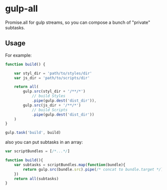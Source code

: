 # gulp-all

Promise.all for gulp streams, so you can compose a bunch of "private" subtasks.

## Usage

For example:

```javascript
function build() {

	var styl_dir = 'path/to/styles/dir'
	var js_dir = 'path/to/scripts/dir'

	return all(
		gulp.src(styl_dir + '/**/*')
			// build Styles
			.pipe(gulp.dest('dist_dir')),
		gulp.src(js_dir + '/**/*')
			// build Scripts
			.pipe(gulp.dest('dist_dir'))
	)
}

gulp.task('build', build)
```

also you can put subtasks in an array:
```javascript
var scriptBundles = [/*...*/]

function build(){
	var subtasks = scriptBundles.map(function(bundle){
		return gulp.src(bundle.src).pipe(/* concat to bundle.target */)
	})
	return all(subtasks)
}
```
